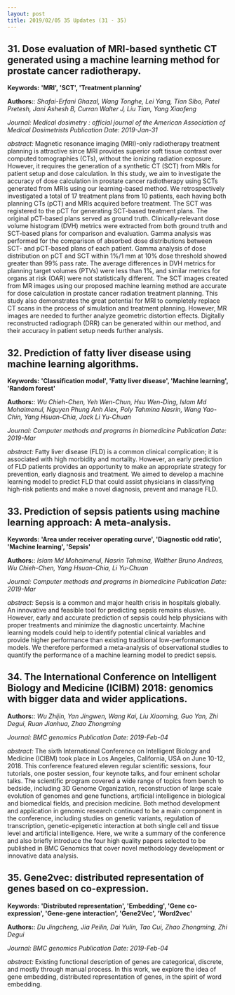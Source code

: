 ```yaml
---
layout: post
title: 2019/02/05 35 Updates (31 - 35)
---
```

## 31. Dose evaluation of MRI-based synthetic CT generated using a machine learning method for prostate cancer radiotherapy.
**Keywords:** **'MRI', 'SCT', 'Treatment planning'**

**Authors:**: *Shafai-Erfani Ghazal, Wang Tonghe, Lei Yang, Tian Sibo, Patel Pretesh, Jani Ashesh B, Curran Walter J, Liu Tian, Yang Xiaofeng*

*Journal: Medical dosimetry : official journal of the American Association of Medical Dosimetrists* *Publication Date: 2019-Jan-31*



*abstract:* Magnetic resonance imaging (MRI)-only radiotherapy treatment planning is attractive since MRI provides superior soft tissue contrast over computed tomographies (CTs), without the ionizing radiation exposure. However, it requires the generation of a synthetic CT (SCT) from MRIs for patient setup and dose calculation. In this study, we aim to investigate the accuracy of dose calculation in prostate cancer radiotherapy using SCTs generated from MRIs using our learning-based method. We retrospectively investigated a total of 17 treatment plans from 10 patients, each having both planning CTs (pCT) and MRIs acquired before treatment. The SCT was registered to the pCT for generating SCT-based treatment plans. The original pCT-based plans served as ground truth. Clinically-relevant dose volume histogram (DVH) metrics were extracted from both ground truth and SCT-based plans for comparison and evaluation. Gamma analysis was performed for the comparison of absorbed dose distributions between SCT- and pCT-based plans of each patient. Gamma analysis of dose distribution on pCT and SCT within 1%/1 mm at 10% dose threshold showed greater than 99% pass rate. The average differences in DVH metrics for planning target volumes (PTVs) were less than 1%, and similar metrics for organs at risk (OAR) were not statistically different. The SCT images created from MR images using our proposed machine learning method are accurate for dose calculation in prostate cancer radiation treatment planning. This study also demonstrates the great potential for MRI to completely replace CT scans in the process of simulation and treatment planning. However, MR images are needed to further analyze geometric distortion effects. Digitally reconstructed radiograph (DRR) can be generated within our method, and their accuracy in patient setup needs further analysis.

## 32. Prediction of fatty liver disease using machine learning algorithms.
**Keywords:** **'Classification model', 'Fatty liver disease', 'Machine learning', 'Random forest'**

**Authors:**: *Wu Chieh-Chen, Yeh Wen-Chun, Hsu Wen-Ding, Islam Md Mohaimenul, Nguyen Phung Anh Alex, Poly Tahmina Nasrin, Wang Yao-Chin, Yang Hsuan-Chia, Jack Li Yu-Chuan*

*Journal: Computer methods and programs in biomedicine* *Publication Date: 2019-Mar*



*abstract:* Fatty liver disease (FLD) is a common clinical complication; it is associated with high morbidity and mortality. However, an early prediction of FLD patients provides an opportunity to make an appropriate strategy for prevention, early diagnosis and treatment. We aimed to develop a machine learning model to predict FLD that could assist physicians in classifying high-risk patients and make a novel diagnosis, prevent and manage FLD.

## 33. Prediction of sepsis patients using machine learning approach: A meta-analysis.
**Keywords:** **'Area under receiver operating curve', 'Diagnostic odd ratio', 'Machine learning', 'Sepsis'**

**Authors:**: *Islam Md Mohaimenul, Nasrin Tahmina, Walther Bruno Andreas, Wu Chieh-Chen, Yang Hsuan-Chia, Li Yu-Chuan*

*Journal: Computer methods and programs in biomedicine* *Publication Date: 2019-Mar*



*abstract:* Sepsis is a common and major health crisis in hospitals globally. An innovative and feasible tool for predicting sepsis remains elusive. However, early and accurate prediction of sepsis could help physicians with proper treatments and minimize the diagnostic uncertainty. Machine learning models could help to identify potential clinical variables and provide higher performance than existing traditional low-performance models. We therefore performed a meta-analysis of observational studies to quantify the performance of a machine learning model to predict sepsis.

## 34. The International Conference on Intelligent Biology and Medicine (ICIBM) 2018: genomics with bigger data and wider applications.


**Authors:**: *Wu Zhijin, Yan Jingwen, Wang Kai, Liu Xiaoming, Guo Yan, Zhi Degui, Ruan Jianhua, Zhao Zhongming*

*Journal: BMC genomics* *Publication Date: 2019-Feb-04*



*abstract:* The sixth International Conference on Intelligent Biology and Medicine (ICIBM) took place in Los Angeles, California, USA on June 10-12, 2018. This conference featured eleven regular scientific sessions, four tutorials, one poster session, four keynote talks, and four eminent scholar talks. The scientific program covered a wide range of topics from bench to bedside, including 3D Genome Organization, reconstruction of large scale evolution of genomes and gene functions, artificial intelligence in biological and biomedical fields, and precision medicine. Both method development and application in genomic research continued to be a main component in the conference, including studies on genetic variants, regulation of transcription, genetic-epigenetic interaction at both single cell and tissue level and artificial intelligence. Here, we write a summary of the conference and also briefly introduce the four high quality papers selected to be published in BMC Genomics that cover novel methodology development or innovative data analysis.

## 35. Gene2vec: distributed representation of genes based on co-expression.
**Keywords:** **'Distributed representation', 'Embedding', 'Gene co-expression', 'Gene-gene interaction', 'Gene2Vec', 'Word2vec'**

**Authors:**: *Du Jingcheng, Jia Peilin, Dai Yulin, Tao Cui, Zhao Zhongming, Zhi Degui*

*Journal: BMC genomics* *Publication Date: 2019-Feb-04*



*abstract:* Existing functional description of genes are categorical, discrete, and mostly through manual process. In this work, we explore the idea of gene embedding, distributed representation of genes, in the spirit of word embedding.

